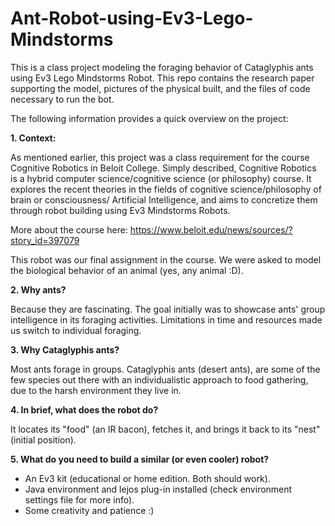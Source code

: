 # Ant-Robot-using-Ev3-Lego-Mindstorms
This is a class project modeling the foraging behavior of Cataglyphis ants using Ev3 Lego Mindstorms Robot. This repo contains the research paper supporting the model, pictures of the physical built, and the files of code necessary to run the bot.

The following information provides a quick overview on the project: 

**1. Context:** 

As mentioned earlier, this project was a class requirement for the course Cognitive Robotics in Beloit College. Simply described, Cognitive Robotics is a hybrid computer science/cognitive science (or philosophy) course. It explores the recent theories in the fields of cognitive science/philosophy of brain or consciousness/ Artificial Intelligence, and aims to concretize them through robot building using Ev3 Mindstorms Robots. 

More about the course here: https://www.beloit.edu/news/sources/?story_id=397079

This robot was our final assignment in the course. We were asked to model the biological behavior of an animal (yes, any animal :D).

**2. Why ants?**

Because they are fascinating. The goal initially was to showcase ants' group intelligence in its foraging activities. Limitations in time and resources made us switch to individual foraging. 

**3. Why Cataglyphis ants?**

Most ants forage in groups. Cataglyphis ants (desert ants), are some of the few species out there with an individualistic approach to food gathering, due to the harsh environment they live in. 

**4. In brief, what does the robot do?**

It locates its "food" (an IR bacon), fetches it, and brings it back to its "nest" (initial position). 

**5. What do you need to build a similar (or even cooler) robot?**

- An Ev3 kit (educational or home edition. Both should work).
- Java environment and lejos plug-in installed (check environment settings file for more info).
- Some creativity and patience :)
